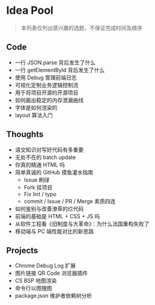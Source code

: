 # Idea Pool
> 本列表仅列出感兴趣的选题，不保证完成时间及顺序

## Code
* 一行 JSON.parse 背后发生了什么
* 一行 getElementById 背后发生了什么
* 使用 Debug 管理前端日志
* 可视化定制业务逻辑控制流
* 用于将项目开源的开源项目
* 如何画出稳定的内存泄漏曲线
* 字体是如何渲染的
* layout 算法入门

## Thoughts
* 语文知识对写好代码有多重要
* 无处不在的 batch update
* 你真的精通 HTML 吗
* 简单真诚的 GitHub 摸鱼灌水指南
  * Issue 刷绿
  * Fork 挂项目
  * Fix lint / typo
  * commit / Issue / PR / Merge 素质四连
* 如何鉴别与改善潦草的烂代码
* 前端的基础是 HTML + CSS + JS 吗
* 从软件工程看《旧制度与大革命》：为什么法国重构失败了
* 移动端与 PC 端性能对比的新思路


## Projects
* Chrome Debug Log 扩展
* 图片链接 QR Code 浏览器插件
* CS BSP 地图渲染
* 命令行以图搜图
* package.json 维护者依赖树分析

<!-- Happy New Year! -->
<!-- Happy Birthday! -->
